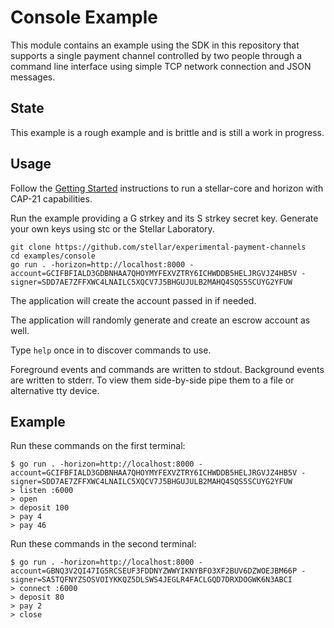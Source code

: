 # Console Example

This module contains an example using the SDK in this repository that supports a
single payment channel controlled by two people through a command line interface
using simple TCP network connection and JSON messages.

## State

This example is a rough example and is brittle and is still a work in progress.

## Usage

Follow the [Getting Started](../../Getting%20Started.md) instructions to run a
stellar-core and horizon with CAP-21 capabilities.

Run the example providing a G strkey and its S strkey secret key. Generate your
own keys using stc or the Stellar Laboratory.

```
git clone https://github.com/stellar/experimental-payment-channels
cd examples/console
go run . -horizon=http://localhost:8000 -account=GCIFBFIALD3GDBNHAA7QHOYMYFEXVZTRY6ICHWDDB5HELJRGVJZ4HB5V -signer=SDD7AE7ZFFXWC4LNAILC5XQCV7J5BHGUJULB2MAHQ4SQS5SCUYG2YFUW
```

The application will create the account passed in if needed.

The application will randomly generate and create an escrow account as well.

Type `help` once in to discover commands to use.

Foreground events and commands are written to stdout. Background events are
written to stderr. To view them side-by-side pipe them to a file or alternative
tty device.

## Example

Run these commands on the first terminal:
```
$ go run . -horizon=http://localhost:8000 -account=GCIFBFIALD3GDBNHAA7QHOYMYFEXVZTRY6ICHWDDB5HELJRGVJZ4HB5V -signer=SDD7AE7ZFFXWC4LNAILC5XQCV7J5BHGUJULB2MAHQ4SQS5SCUYG2YFUW
> listen :6000
> open
> deposit 100
> pay 4
> pay 46
```

Run these commands in the second terminal:
```
$ go run . -horizon=http://localhost:8000 -account=GBNQ3V2QI47IG5RCSEUF3FDDNYZWWYIKNYBFO3XF2BUV6DZWOEJBM66P -signer=SA5TQFNYZSOSVOIYKKQZ5DLSWS4JEGLR4FACLGQD7DRXDOGWK6N3ABCI
> connect :6000
> deposit 80
> pay 2
> close
```
